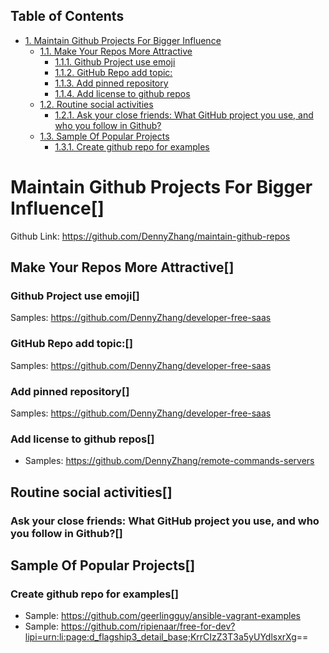 <div id="table-of-contents">
<h2>Table of Contents</h2>
<div id="text-table-of-contents">
<ul>
<li><a href="#sec-1">1. Maintain Github Projects For Bigger Influence</a>
<ul>
<li><a href="#sec-1-1">1.1. Make Your Repos More Attractive</a>
<ul>
<li><a href="#sec-1-1-1">1.1.1. Github Project use emoji</a></li>
<li><a href="#sec-1-1-2">1.1.2. GitHub Repo add topic:</a></li>
<li><a href="#sec-1-1-3">1.1.3. Add pinned repository</a></li>
<li><a href="#sec-1-1-4">1.1.4. Add license to github repos</a></li>
</ul>
</li>
<li><a href="#sec-1-2">1.2. Routine social activities</a>
<ul>
<li><a href="#sec-1-2-1">1.2.1. Ask your close friends: What GitHub project you use, and who you follow in Github?</a></li>
</ul>
</li>
<li><a href="#sec-1-3">1.3. Sample Of Popular Projects</a>
<ul>
<li><a href="#sec-1-3-1">1.3.1. Create github repo for examples</a></li>
</ul>
</li>
</ul>
</li>
</ul>
</div>
</div>


# Maintain Github Projects For Bigger Influence<a id="sec-1" name="sec-1">[]</a>

Github Link: <https://github.com/DennyZhang/maintain-github-repos>  

## Make Your Repos More Attractive<a id="sec-1-1" name="sec-1-1">[]</a>

### Github Project use emoji<a id="sec-1-1-1" name="sec-1-1-1">[]</a>

Samples: <https://github.com/DennyZhang/developer-free-saas>  

### GitHub Repo add topic:<a id="sec-1-1-2" name="sec-1-1-2">[]</a>

Samples: <https://github.com/DennyZhang/developer-free-saas>  

### Add pinned repository<a id="sec-1-1-3" name="sec-1-1-3">[]</a>

Samples: <https://github.com/DennyZhang/developer-free-saas>  

### Add license to github repos<a id="sec-1-1-4" name="sec-1-1-4">[]</a>

-   Samples: <https://github.com/DennyZhang/remote-commands-servers>

## Routine social activities<a id="sec-1-2" name="sec-1-2">[]</a>

### Ask your close friends: What GitHub project you use, and who you follow in Github?<a id="sec-1-2-1" name="sec-1-2-1">[]</a>

## Sample Of Popular Projects<a id="sec-1-3" name="sec-1-3">[]</a>

### Create github repo for examples<a id="sec-1-3-1" name="sec-1-3-1">[]</a>

-   Sample: <https://github.com/geerlingguy/ansible-vagrant-examples>
-   Sample: <https://github.com/ripienaar/free-for-dev?lipi=urn:li:page:d_flagship3_detail_base;KrrCIzZ3T3a5yUYdlsxrXg>==